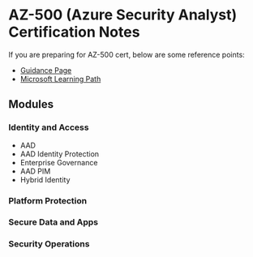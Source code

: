 # AZ-500 (Azure Security Analyst) Certification Notes 
If you are preparing for AZ-500 cert, below are some reference points: 
- [Guidance Page](https://docs.microsoft.com/en-us/learn/certifications/exams/az-500)
- [Microsoft Learning Path](https://docs.microsoft.com/en-us/learn/browse/?roles=security-engineer&products=azure%2Cgithub&resource_type=learning%20path)


## Modules
### Identity and Access
- AAD 
- AAD Identity Protection 
- Enterprise Governance  
- AAD PIM 
- Hybrid Identity 
### Platform Protection 
### Secure Data and Apps 
### Security Operations 